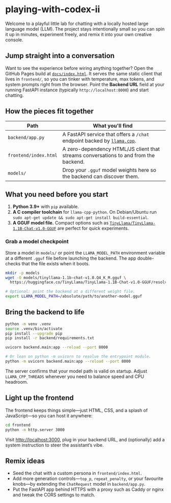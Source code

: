# playing-with-codex-ii

Welcome to a playful little lab for chatting with a locally hosted large
language model (LLM). The project stays intentionally small so you can spin it
up in minutes, experiment freely, and remix it into your own creative console.

## Jump straight into a conversation

Want to see the experience before wiring anything together? Open the GitHub
Pages build at [`docs/index.html`](docs/index.html). It serves the same static
client that lives in `frontend/`, so you can tinker with temperature, max
tokens, and system prompts right from the browser. Point the **Backend URL**
field at your running FastAPI instance (typically `http://localhost:8000`) and
start chatting.

## How the pieces fit together

| Path | What you'll find |
| --- | --- |
| `backend/app.py` | A FastAPI service that offers a `/chat` endpoint backed by [`llama.cpp`](https://github.com/ggerganov/llama.cpp). |
| `frontend/index.html` | A zero-dependency HTML/JS client that streams conversations to and from the backend. |
| `models/` | Drop your `.gguf` model weights here so the backend can discover them. |

## What you need before you start

1. **Python 3.9+** with `pip` available.
2. **A C compiler toolchain** for `llama-cpp-python`. On Debian/Ubuntu run
   `sudo apt-get update && sudo apt-get install build-essential`.
3. **A GGUF model file.** Compact options such as
   [`TinyLlama/TinyLlama-1.1B-Chat-v1.0-GGUF`](https://huggingface.co/TinyLlama/TinyLlama-1.1B-Chat-v1.0-GGUF)
   are perfect for quick experiments.

### Grab a model checkpoint

Store a model in `models/` or point the `LLAMA_MODEL_PATH` environment variable
at a different `.gguf` file before launching the backend. The app double-checks
that the file exists when it boots.

```bash
mkdir -p models
wget -O models/tinyllama-1.1b-chat-v1.0.Q4_K_M.gguf \
  https://huggingface.co/TinyLlama/TinyLlama-1.1B-Chat-v1.0-GGUF/resolve/main/TinyLlama-1.1B-Chat-v1.0.Q4_K_M.gguf

# Optional: point the backend at a different weight file.
export LLAMA_MODEL_PATH=/absolute/path/to/another-model.gguf
```

## Bring the backend to life

```bash
python -m venv .venv
source .venv/bin/activate
pip install --upgrade pip
pip install -r backend/requirements.txt

uvicorn backend.main:app --reload --port 8000

# Or lean on python -m uvicorn to resolve the entrypoint module.
python -m uvicorn backend.main:app --reload --port 8000
```

The server confirms that your model path is valid on startup. Adjust
`LLAMA_CPP_THREADS` whenever you need to balance speed and CPU headroom.

## Light up the frontend

The frontend keeps things simple—just HTML, CSS, and a splash of JavaScript—so
you can host it anywhere:

```bash
cd frontend
python -m http.server 3000
```

Visit <http://localhost:3000>, plug in your backend URL, and (optionally) add a
system instruction to steer the assistant’s vibe.

## Remix ideas

* Seed the chat with a custom persona in `frontend/index.html`.
* Add more generation controls—`top_p`, `repeat_penalty`, or your favourite
  knobs—by extending the `ChatRequest` model in `backend/app.py`.
* Put the FastAPI app behind HTTPS with a proxy such as Caddy or nginx and
  tweak the CORS settings to match.
